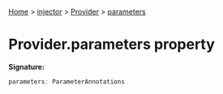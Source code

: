 [Home](./index) &gt; [injector](./injector.md) &gt; [Provider](./injector.provider.md) &gt; [parameters](./injector.provider.parameters.md)

# Provider.parameters property


**Signature:**
```javascript
parameters: ParameterAnnotations
```
